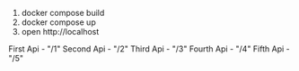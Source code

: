 1. docker compose build
2. docker compose up
3. open http://localhost

First Api - "/1"
Second Api - "/2"
Third Api - "/3"
Fourth Api - "/4"
Fifth Api - "/5"